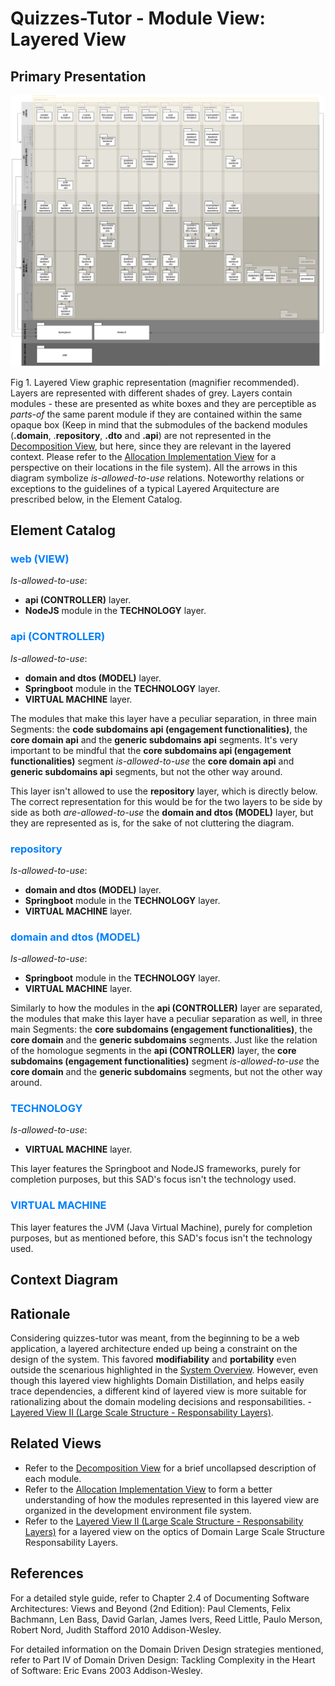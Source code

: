 # Quizzes-Tutor - Module View: Layered View

## Primary Presentation

<img src="pictures/Layered View.png" width="1200" >


Fig 1. Layered View graphic representation (magnifier recommended). Layers are represented with different shades of grey. Layers contain modules - these are presented as white boxes and they are perceptible as *parts-of* the same parent module if they are contained within the same opaque box (Keep in mind that the submodules of the backend modules (**.domain**, .**repository**, **.dto** and **.api**) are not represented in the [Decomposition View](module_view_decomposition.md), but here, since they are relevant in the layered context. Please refer to the [Allocation Implementation View](allocation_view_implementation.md) for a perspective on their locations in the file system). All the arrows in this diagram symbolize *is-allowed-to-use* relations. Noteworthy relations or exceptions to the guidelines of a typical Layered Arquitecture are prescribed below, in the Element Catalog.

## Element Catalog

### <span style="color:#0080ff">web (VIEW)</span>
*Is-allowed-to-use*:
- **api (CONTROLLER)** layer.
- **NodeJS** module in the **TECHNOLOGY** layer.

### <span style="color:#0080ff">api (CONTROLLER)</span>
*Is-allowed-to-use*:
- **domain and dtos (MODEL)** layer.
- **Springboot** module in the **TECHNOLOGY** layer.
- **VIRTUAL MACHINE** layer.

The modules that make this layer have a peculiar separation, in three main Segments: the **code subdomains api (engagement functionalities)**, the **core domain api** and the **generic subdomains api** segments. It's very important to be mindful that the **core subdomains api (engagement functionalities)** segment *is-allowed-to-use* the **core domain api** and **generic subdomains api** segments, but not the other way around.

This layer isn't allowed to use the **repository** layer, which is directly below. The correct representation for this would be for the two layers to be side by side as both *are-allowed-to-use* the **domain and dtos (MODEL)** layer, but they are represented as is, for the sake of not cluttering the diagram. 

### <span style="color:#0080ff">repository</span>
*Is-allowed-to-use*:
- **domain and dtos (MODEL)** layer.
- **Springboot** module in the **TECHNOLOGY** layer.
- **VIRTUAL MACHINE** layer.

### <span style="color:#0080ff">domain and dtos (MODEL)</span>
*Is-allowed-to-use*:
- **Springboot** module in the **TECHNOLOGY** layer.
- **VIRTUAL MACHINE** layer.

Similarly to how the modules in the **api (CONTROLLER)** layer are separated, the modules that make this layer have a peculiar separation as well, in three main Segments: the **core subdomains (engagement functionalities)**, the **core domain** and the **generic subdomains** segments. Just like the relation of the homologue segments in the **api (CONTROLLER)** layer, the **core subdomains (engagement functionalities)** segment *is-allowed-to-use* the **core domain** and the **generic subdomains** segments, but not the other way around.

### <span style="color:#0080ff">TECHNOLOGY</span>
*Is-allowed-to-use*:
- **VIRTUAL MACHINE** layer.

This layer features the Springboot and NodeJS frameworks, purely for completion purposes, but this SAD's focus isn't the technology used.

### <span style="color:#0080ff">VIRTUAL MACHINE</span>
This layer features the JVM (Java Virtual Machine), purely for completion purposes, but as mentioned before, this SAD's focus isn't the technology used.

## Context Diagram

## Rationale
Considering quizzes-tutor was meant, from the beginning to be a web application, a layered architecture ended up being a constraint on the design of the system. This favored **modifiability** and **portability** even outside the scenarious highlighted in the [System Overview](system_overview.md). However, even though this layered view highlights Domain Distillation, and helps easily trace dependencies, a different kind of layered view is more suitable for rationalizing about the domain modeling decisions and responsabilities. - [Layered View II (Large Scale Structure - Responsability Layers)](module_view_layered_responsability.md).

## Related Views

- Refer to the [Decomposition View](module_view_decomposition.md) for a brief uncollapsed description of each module.
- Refer to the [Allocation Implementation View](allocation_view_implementation.md) to form a better understanding of how the modules represented in this layered view are organized in the development environment file system.
- Refer to the [Layered View II (Large Scale Structure - Responsability Layers)](module_view_layered_responsability.md) for a layered view on the optics of Domain Large Scale Structure Responsability Layers.

## References
For a detailed style guide, refer to Chapter 2.4 of Documenting Software Architectures: Views and Beyond (2nd Edition): Paul Clements, Felix Bachmann, Len Bass, David Garlan, James Ivers, Reed Little, Paulo Merson, Robert Nord, Judith Stafford 2010 Addison-Wesley.

For detailed information on the Domain Driven Design strategies mentioned, refer to Part IV of Domain Driven Design: Tackling Complexity in the Heart of Software: Eric Evans 2003 Addison-Wesley.

